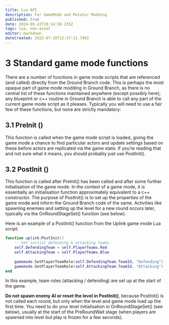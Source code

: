 ```yaml
---
title: Lua API
description: For GameMode and Mutator Modding
published: true
date: 2024-05-22T19:14:50.235Z
tags: lua, non-asset
editor: markdown
dateCreated: 2023-07-20T12:57:12.749Z
---
```


# 3 Standard game mode functions

There are a number of functions in game mode scripts that are referenced (and called) directly from the Ground Branch code. This is perhaps the most opaque part of game mode modding in Ground Branch, as there is no central list of these functions maintained anywhere (except possibly here); any blueprint or c++ routine in Ground Branch is able to call any part of the current game mode script as it pleases. Typically you will need to use a fair few of these functions, but none are strictly mandatory:

## 3.1 PreInit ()

This function is called when the game mode script is loaded, giving the game mode a chance to find particular actors and update settings based on these before actors are replicated via the game state. If you’re reading that and not sure what it means, you should probably just use PostInit().

## 3.2 PostInit ()

This function is called after PreInit() has been called and after some further initialisation of the game mode. In the context of a game mode, it is essentially an initialisation function approximately equivalent to a c++ constructor. The purpose of PostInit() is to set up the properties of the game mode and inform the Ground Branch code of the same. Activities like spawning enemies and setting up the level for a new round occurs later, typically via the OnRoundStageSet() function (see below).

Here is an example of a PostInit() function from the Uplink game mode Lua script:

```lua
function uplink:PostInit()
	-- Set initial defending & attacking teams.
	self.DefendingTeam = self.PlayerTeams.Red
	self.AttackingTeam = self.PlayerTeams.Blue
	
	gamemode.SetPlayerTeamRole(self.DefendingTeam.TeamId, "Defending")
	gamemode.SetPlayerTeamRole(self.AttackingTeam.TeamId, "Attacking")
end
```

In this example, team roles (attacking / defending) are set up at the start of the game.

**Do not spawn enemy AI or reset the level in PostInit()**, because PostInit() is not called each round, but only when the level and game mode load up the first time. You need to do your level initialisation in OnRoundStageSet() (see below), usually at the start of the PreRoundWait stage (when players are spawned into level but play is frozen for a few seconds).